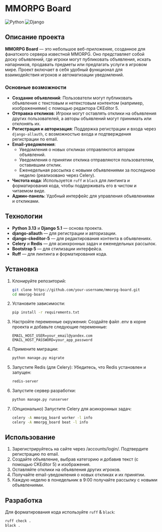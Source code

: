 # MMORPG Board

![Python](https://img.shields.io/badge/python-3.13-blue.svg)
![Django](https://img.shields.io/badge/django-5.1-green.svg)

## Описание проекта

**MMORPG Board** — это небольшое веб-приложение, созданное для фанатского сервера известной MMORPG. Оно представляет собой доску объявлений, где игроки могут публиковать объявления, искать напарников, продавать предметы или предлагать услуги в игровом мире. Проект включает в себя удобный функционал для взаимодействия игроков и автоматизации уведомлений.

### Основные возможности

- **Создание объявлений**: Пользователи могут публиковать объявления с текстовым и нетекстовым контентом (например, изображениями) с помощью редактора CKEditor 5.
- **Отправка откликов**: Игроки могут оставлять отклики на объявления других пользователей, а авторы объявлений могут принимать или отклонять их.
- **Регистрация и авторизация**: Поддержка регистрации и входа через `django-allauth`, с возможностью входа и подтверждения регистрации по email.
- **Email-уведомления**:
  - Уведомления о новых откликах отправляются авторам объявлений.
  - Уведомления о принятии отклика отправляются пользователям, оставившим отклик.
  - Еженедельная рассылка с новыми объявлениями за последнюю неделю (реализовано через Celery).
- **Чистота кода**: Используется `ruff` и `black` для линтинга и форматирования кода, чтобы поддерживать его в чистом и читаемом виде.
- **Админ-панель**: Удобный интерфейс для управления объявлениями и откликами.

## Технологии

- **Python 3.13** и **Django 5.1** — основа проекта.
- **django-allauth** — для регистрации и авторизации.
- **django-ckeditor-5** — для редактирования контента в объявлениях.
- **Celery** и **Redis** — для асинхронных задач и еженедельных рассылок.
- **Bootstrap 5** — для стилизации интерфейса.
- **Ruff** — для линтинга и форматирования кода.

## Установка

1. Клонируйте репозиторий:

   ```bash
   git clone https://github.com/your-username/mmorpg-board.git
   cd mmorpg-board

2. Установите зависимости:

   ```bash
   pip install -r requirements.txt

3. Настройте переменные окружения:
Создайте файл .env в корне проекта и добавьте следующие переменные:

   ```env
   EMAIL_HOST_USER=your_email@yandex.com
   EMAIL_HOST_PASSWORD=your_app_password
   ```

4. Примените миграции:

   ```bash
   python manage.py migrate
   ```

5. Запустите Redis (для Celery):
Убедитесь, что Redis установлен и запущен:

   ```bash
   redis-server
   ```

6. Запустите сервер разработки:

   ```bash
   python manage.py runserver
   ```

7. (Опционально) Запустите Celery для асинхронных задач:

   ```bash
   celery -A mmorpg_board worker -l info
   celery -A mmorpg_board beat -l info
   ```

## Использование
1. Зарегистрируйтесь на сайте через /accounts/login/. Подтвердите регистрацию по email.
2. Создайте объявление, выбрав категорию и добавив текст (с помощью CKEditor 5) и изображения.
3. Оставляйте отклики на объявления других игроков.
4. Получайте email-уведомления о новых откликах и их принятии.
5. Каждую неделю в понедельник в 9:00 получайте рассылку с новыми объявлениями.

## Разработка
Для форматирования кода используйте `ruff` & `black`:

   ```bash
   ruff check .
   black .
